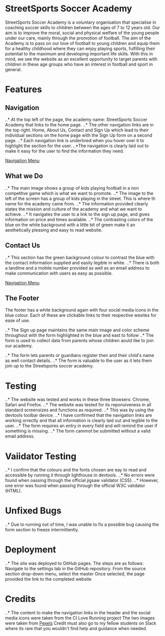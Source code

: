 # StreetSports Soccer Academy

StreetSports Soccer Academy is a voluntary organisation that specialise in coaching soccer skills to children between the ages of 7 to 12 years old.
Our aim is to improve the moral, social and physical welfare of the young people under our care, mainly through the promotion of football. The aim of the Academy is to pass on our love of football to young children and equip them for a healthy childhood where they can enjoy playing sports, fulfilling their potential to the maximum and developing important life skills. With this in mind, we see the website as an excellent opportunity to target parents with children in these age groups who have an interest in football and sport in general.


# Features

## Navigation

..* At the top left of the page, the academy name: StreetSports Soccer Academy that links to the home page.
..* The other navigation links are in the top right. Home, About Us, Contact and Sign Up which lead to their individual sections on the home page with the Sign Up form on a second page.
..* Each navigation link is underlined when you hover over it to highlight the section for the user.
..*The navigation is clearly laid out to make it easy for the user to find the information they need.

[Navigation Menu](..images/nav_image.png)

## What we Do

..* The main image shows a group of kids playing football in a non competitve game which is what we want to promote.
..* The image to the left of the screen has a group of kids playing in the street. This is where th name for the academy came from.
..* The information provided clearly states the mission and culture of the academy and what we want to achieve.
..* It navigates the user to a link to the sign up page, and gives information on price and times available.
..* The contrasting colors of the blue on the white background with a little bit of green make it an aesthetically pleasing and easy to read website.





## Contact Us

..* This section has the green background colour to contrast the blue with the contact information supplied and easily legible in white.
..* There is both a landline and a mobile number provided as well as an email address to make communication with users as easy as possible.

[Navigation Menu](..images/nav_image.png)

## The Footer

The footer has a white background again with four social media icons in the blue colour. Each of these are clickable links to their respective wesites for ease of use.

..* The Sign up page maintains the same main image and color scheme throughout with the form highlighted in the blue and east to follow
..* The form is used to collect data from parents whose children aould like to join our academy.

..* The form lets parents or guardians register their and their child's name as well contact details.
..* The form is valuable to the user as it lets them join up to the Streetsports soccer academy.


# Testing

..* The website was tested and works in these three btowsers: Chrome, Safari and Firefox.
..* The website was tested for its reponsiveness in all standard screensizes and functions as required.
..* This was by using the devtools toolbar device.
..* I have confirmed that the navigation links are working orrectly and that all information is clearly laid out and legible to the user.
..* The form requires an entry in every field and will remind the user if something is missing.
..* The form cammot be submitted without a valid email address.

# Vaiidator Testing

..* I confirm that the colours and the fonts chosen are eay to read and accessible by running it through lighthouse in devtools.
..* No errors were found when oassing through the official jigsaw validator (CSS).
..* However, one error was found when passing through the official W3C validator (HTML).

# Unfixed Bugs

..* Due to running out of time, I was unable to fix a possible bug causing the form section to freeze intermittently.

# Deployment

..* The site was deployed to GitHub pages. The steps are as follows:
Navigate to the settings tab in the GitHub repository.
From the source section drop-down menu, select the master 
Once selected, the page provided the link to the completed website

# Credits

..* The content to make the navigation links in the header and the social media icons were taken from the CI Love Running project
The two images were taken from [Pexels](https://https://www.pexels.com/)
Credit must also go to my fellow students on Slack where its rare that you wouldn't find help and guidance when needed.



























